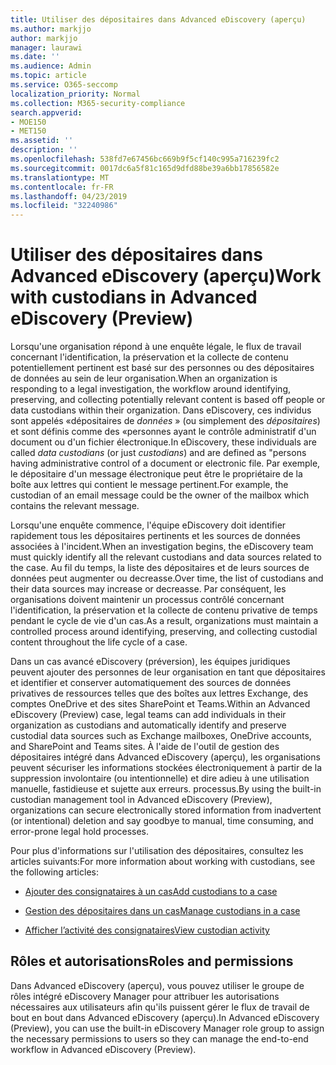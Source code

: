 ```yaml
---
title: Utiliser des dépositaires dans Advanced eDiscovery (aperçu)
ms.author: markjjo
author: markjjo
manager: laurawi
ms.date: ''
ms.audience: Admin
ms.topic: article
ms.service: O365-seccomp
localization_priority: Normal
ms.collection: M365-security-compliance
search.appverid:
- MOE150
- MET150
ms.assetid: ''
description: ''
ms.openlocfilehash: 538fd7e67456bc669b9f5cf140c995a716239fc2
ms.sourcegitcommit: 0017dc6a5f81c165d9dfd88be39a6bb17856582e
ms.translationtype: MT
ms.contentlocale: fr-FR
ms.lasthandoff: 04/23/2019
ms.locfileid: "32240986"
---
```

# <a name="work-with-custodians-in-advanced-ediscovery-preview"></a><span data-ttu-id="eca16-102">Utiliser des dépositaires dans Advanced eDiscovery (aperçu)</span><span class="sxs-lookup"><span data-stu-id="eca16-102">Work with custodians in Advanced eDiscovery (Preview)</span></span>

<span data-ttu-id="eca16-103">Lorsqu'une organisation répond à une enquête légale, le flux de travail concernant l'identification, la préservation et la collecte de contenu potentiellement pertinent est basé sur des personnes ou des dépositaires de données au sein de leur organisation.</span><span class="sxs-lookup"><span data-stu-id="eca16-103">When an organization is responding to a legal investigation, the workflow around identifying, preserving, and collecting potentially relevant content is based off people or data custodians within their organization.</span></span> <span data-ttu-id="eca16-104">Dans eDiscovery, ces individus sont appelés «dépositaires de *données* » (ou simplement des *dépositaires*) et sont définis comme des «personnes ayant le contrôle administratif d'un document ou d'un fichier électronique.</span><span class="sxs-lookup"><span data-stu-id="eca16-104">In eDiscovery, these individuals are called *data custodians* (or just *custodians*) and are defined as "persons having administrative control of a document or electronic file.</span></span> <span data-ttu-id="eca16-105">Par exemple, le dépositaire d'un message électronique peut être le propriétaire de la boîte aux lettres qui contient le message pertinent.</span><span class="sxs-lookup"><span data-stu-id="eca16-105">For example, the custodian of an email message could be the owner of the mailbox which contains the relevant message.</span></span>  

<span data-ttu-id="eca16-106">Lorsqu'une enquête commence, l'équipe eDiscovery doit identifier rapidement tous les dépositaires pertinents et les sources de données associées à l'incident.</span><span class="sxs-lookup"><span data-stu-id="eca16-106">When an investigation begins, the eDiscovery team must quickly identify all the relevant custodians and data sources related to the case.</span></span> <span data-ttu-id="eca16-107">Au fil du temps, la liste des dépositaires et de leurs sources de données peut augmenter ou decreasse.</span><span class="sxs-lookup"><span data-stu-id="eca16-107">Over time, the list of custodians and their data sources may increase or decreasse.</span></span> <span data-ttu-id="eca16-108">Par conséquent, les organisations doivent maintenir un processus contrôlé concernant l'identification, la préservation et la collecte de contenu privative de temps pendant le cycle de vie d'un cas.</span><span class="sxs-lookup"><span data-stu-id="eca16-108">As a result, organizations must maintain a controlled process around identifying, preserving, and collecting custodial content throughout the life cycle of a case.</span></span>

<span data-ttu-id="eca16-109">Dans un cas avancé eDiscovery (préversion), les équipes juridiques peuvent ajouter des personnes de leur organisation en tant que dépositaires et identifier et conserver automatiquement des sources de données privatives de ressources telles que des boîtes aux lettres Exchange, des comptes OneDrive et des sites SharePoint et Teams.</span><span class="sxs-lookup"><span data-stu-id="eca16-109">Within an Advanced eDiscovery (Preview) case, legal teams can add individuals in their organization as custodians and automatically identify and preserve custodial data sources such as Exchange mailboxes, OneDrive accounts, and SharePoint and Teams sites.</span></span> <span data-ttu-id="eca16-110">À l'aide de l'outil de gestion des dépositaires intégré dans Advanced eDiscovery (aperçu), les organisations peuvent sécuriser les informations stockées électroniquement à partir de la suppression involontaire (ou intentionnelle) et dire adieu à une utilisation manuelle, fastidieuse et sujette aux erreurs. processus.</span><span class="sxs-lookup"><span data-stu-id="eca16-110">By using the built-in custodian management tool in Advanced eDiscovery (Preview), organizations can secure electronically stored information from inadvertent (or intentional) deletion and say goodbye to manual, time consuming, and error-prone legal hold processes.</span></span> 

<span data-ttu-id="eca16-111">Pour plus d'informations sur l'utilisation des dépositaires, consultez les articles suivants:</span><span class="sxs-lookup"><span data-stu-id="eca16-111">For more information about working with custodians, see the following articles:</span></span> 

- [<span data-ttu-id="eca16-112">Ajouter des consignataires à un cas</span><span class="sxs-lookup"><span data-stu-id="eca16-112">Add custodians to a case</span></span>](add-custodians-to-case.md)

- [<span data-ttu-id="eca16-113">Gestion des dépositaires dans un cas</span><span class="sxs-lookup"><span data-stu-id="eca16-113">Manage custodians in a case</span></span>](manage-new-custodians.md)

- [<span data-ttu-id="eca16-114">Afficher l’activité des consignataires</span><span class="sxs-lookup"><span data-stu-id="eca16-114">View custodian activity</span></span>](view-custodian-activity.md)

## <a name="roles-and-permissions"></a><span data-ttu-id="eca16-115">Rôles et autorisations</span><span class="sxs-lookup"><span data-stu-id="eca16-115">Roles and permissions</span></span>

<span data-ttu-id="eca16-116">Dans Advanced eDiscovery (aperçu), vous pouvez utiliser le groupe de rôles intégré eDiscovery Manager pour attribuer les autorisations nécessaires aux utilisateurs afin qu'ils puissent gérer le flux de travail de bout en bout dans Advanced eDiscovery (aperçu).</span><span class="sxs-lookup"><span data-stu-id="eca16-116">In Advanced eDiscovery (Preview), you can use the built-in eDiscovery Manager role group to assign the necessary permissions to users so they can manage the end-to-end workflow in Advanced eDiscovery (Preview).</span></span>
